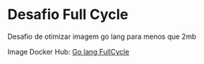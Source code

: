# Desafio Full Cycle 

Desafio de otimizar imagem go lang para menos que 2mb

Image Docker Hub: [Go lang FullCycle ](https://hub.docker.com/r/erikpedro/golang)
